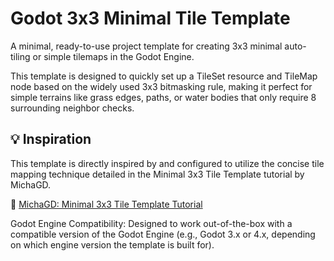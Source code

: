 # Godot 3x3 Minimal Tile Template

A minimal, ready-to-use project template for creating 3x3 minimal auto-tiling or simple tilemaps in the Godot Engine.

This template is designed to quickly set up a TileSet resource and TileMap node based on the widely used 3x3 bitmasking rule, making it perfect for simple terrains like grass edges, paths, or water bodies that only require 8 surrounding neighbor checks.

## 💡 Inspiration

This template is directly inspired by and configured to utilize the concise tile mapping technique detailed in the Minimal 3x3 Tile Template tutorial by MichaGD.

🔗 [MichaGD: Minimal 3x3 Tile Template Tutorial](https://michagamedev.wordpress.com)

Godot Engine Compatibility: Designed to work out-of-the-box with a compatible version of the Godot Engine (e.g., Godot 3.x or 4.x, depending on which engine version the template is built for).
